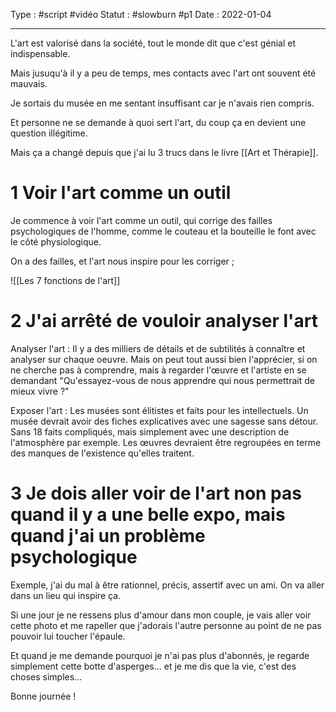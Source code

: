 Type : #script #vidéo 
Statut : #slowburn #p1
Date : 2022-01-04
***

L'art est valorisé dans la société, tout le monde dit que c'est génial et indispensable.

Mais jusuqu'à il y a peu de temps, mes contacts avec l'art ont souvent été mauvais. 

Je sortais du musée en me sentant insuffisant car je n'avais rien compris. 

Et personne ne se demande à quoi sert l'art, du coup ça en devient une question illégitime. 

Mais ça a changé depuis que j'ai lu 3 trucs dans le livre [[Art et Thérapie]]. 

# 1 Voir l'art comme un outil
Je commence à voir l'art comme un outil, qui corrige des failles psychologiques de l'homme, comme le couteau et la bouteille le font avec le côté physiologique. 

On a des failles, et l'art nous inspire pour les corriger ;

![[Les 7 fonctions de l'art]]

# 2 J'ai arrêté de vouloir analyser l'art 

Analyser l'art : Il y a des milliers de détails et de subtilités à connaître et analyser sur chaque oeuvre. Mais on peut tout aussi bien l'apprécier, si on ne cherche pas à comprendre, mais à regarder l'œuvre et l'artiste en se demandant "Qu'essayez-vous de nous apprendre qui nous permettrait de mieux vivre ?"

Exposer l'art : Les musées sont élitistes et faits pour les intellectuels. Un musée devrait avoir des fiches explicatives avec une sagesse sans détour. Sans 18 faits compliqués, mais simplement avec une description de l'atmosphère par exemple. Les œuvres devraient être regroupées en terme des manques de l'existence qu'elles traitent.

# 3 Je dois aller voir de l'art non pas quand il y a une belle expo, mais quand j'ai un problème psychologique

Exemple, j'ai du mal à être rationnel, précis, assertif avec un ami. On va aller dans un lieu qui inspire ça. 

Si une jour je ne ressens plus d'amour dans mon couple, je vais aller voir cette photo et me rapeller que j'adorais l'autre personne au point de ne pas pouvoir lui toucher l'épaule. 

Et quand je me demande pourquoi je n'ai pas plus d'abonnés, je regarde simplement cette botte d'asperges... et je me dis que la vie, c'est des choses simples...

Bonne journée ! 


